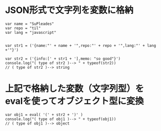 # JSON形式で文字列を変数に格納

```
var name = "SuPleades"
var repo = "til"
var lang = "javascript"


var str1 = ('{name:"' + name + '",repo:"' + repo + '",lang:"' + lang +'"}')

var str2 = ('{info:[' + str1 + '],memo: "so good"}')
console.log("( type of str2 )--> " + typeof(str2))
// ( type of str2 )--> string 
```

# 上記で格納した変数（文字列型）をevalを使ってオブジェクト型に変換

```
var obj1 = eval( '(' + str2 + ')' )
console.log("( type of obj1 )--> " + typeof(obj1))
// ( type of obj1 )--> object 
```
